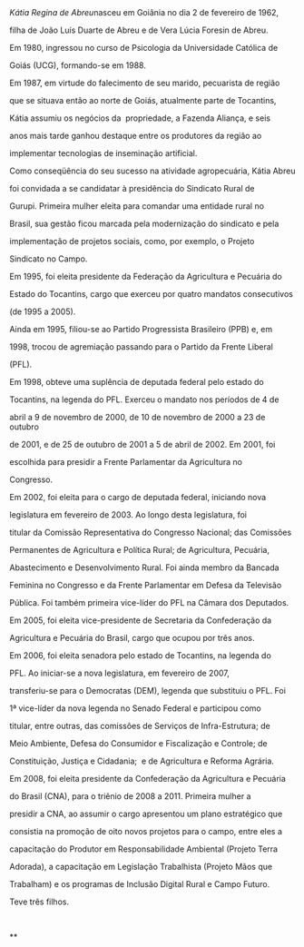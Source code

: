

 



*Kátia Regina de Abreu*nasceu em Goiânia no dia 2 de fevereiro de 1962,

filha de João Luís Duarte de Abreu e de Vera Lúcia Foresin de Abreu.



Em 1980, ingressou no curso de Psicologia da Universidade Católica de

Goiás (UCG), formando-se em 1988.



Em 1987, em virtude do falecimento de seu marido, pecuarista de região

que se situava então ao norte de Goiás, atualmente parte de Tocantins,

Kátia assumiu os negócios da  propriedade, a Fazenda Aliança, e seis

anos mais tarde ganhou destaque entre os produtores da região ao

implementar tecnologias de inseminação artificial.



Como conseqüência do seu sucesso na atividade agropecuária, Kátia Abreu

foi convidada a se candidatar à presidência do Sindicato Rural de

Gurupi. Primeira mulher eleita para comandar uma entidade rural no

Brasil, sua gestão ficou marcada pela modernização do sindicato e pela

implementação de projetos sociais, como, por exemplo, o Projeto

Sindicato no Campo.



Em 1995, foi eleita presidente da Federação da Agricultura e Pecuária do

Estado do Tocantins, cargo que exerceu por quatro mandatos consecutivos

(de 1995 a 2005).



Ainda em 1995, filiou-se ao Partido Progressista Brasileiro (PPB) e, em

1998, trocou de agremiação passando para o Partido da Frente Liberal

(PFL).



Em 1998, obteve uma suplência de deputada federal pelo estado do

Tocantins, na legenda do PFL. Exerceu o mandato nos períodos de 4 de

abril a 9 de novembro de 2000, de 10 de novembro de 2000 a 23 de outubro

de 2001, e de 25 de outubro de 2001 a 5 de abril de 2002. Em 2001, foi

escolhida para presidir a Frente Parlamentar da Agricultura no

Congresso.



Em 2002, foi eleita para o cargo de deputada federal, iniciando nova

legislatura em fevereiro de 2003. Ao longo desta legislatura, foi

titular da Comissão Representativa do Congresso Nacional; das Comissões

Permanentes de Agricultura e Política Rural; de Agricultura, Pecuária,

Abastecimento e Desenvolvimento Rural. Foi ainda membro da Bancada

Feminina no Congresso e da Frente Parlamentar em Defesa da Televisão

Pública. Foi também primeira vice-líder do PFL na Câmara dos Deputados.



Em 2005, foi eleita vice-presidente de Secretaria da Confederação da

Agricultura e Pecuária do Brasil, cargo que ocupou por três anos.



Em 2006, foi eleita senadora pelo estado de Tocantins, na legenda do

PFL. Ao iniciar-se a nova legislatura, em fevereiro de 2007,

transferiu-se para o Democratas (DEM), legenda que substituiu o PFL. Foi

1ª vice-líder da nova legenda no Senado Federal e participou como

titular, entre outras, das comissões de Serviços de Infra-Estrutura; de

Meio Ambiente, Defesa do Consumidor e Fiscalização e Controle; de

Constituição, Justiça e Cidadania;  e de Agricultura e Reforma Agrária.



Em 2008, foi eleita presidente da Confederação da Agricultura e Pecuária

do Brasil (CNA), para o triênio de 2008 a 2011. Primeira mulher a

presidir a CNA, ao assumir o cargo apresentou um plano estratégico que

consistia na promoção de oito novos projetos para o campo, entre eles a

capacitação do Produtor em Responsabilidade Ambiental (Projeto Terra

Adorada), a capacitação em Legislação Trabalhista (Projeto Mãos que

Trabalham) e os programas de Inclusão Digital Rural e Campo Futuro.



Teve três filhos.



 



** 



